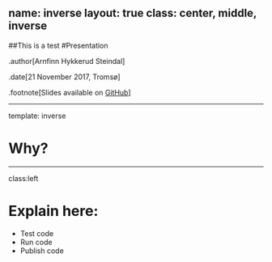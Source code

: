 name: inverse
layout: true
class: center, middle, inverse
---
##This is a test
#Presentation

.author[Arnfinn Hykkerud Steindal]

.date[21 November 2017, Tromsø]

.footnote[Slides available on [GitHub](https://github.com/arnfinn/test-talk)]


---

template: inverse
# Why?

---
class:left

# Explain here:

- Test code
- Run code
- Publish code

